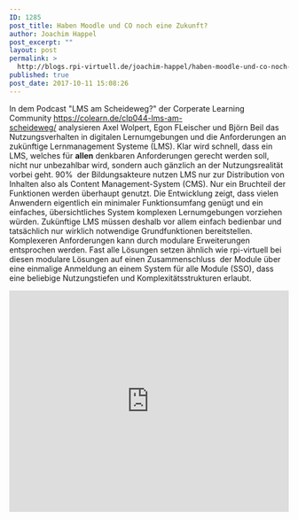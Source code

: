```yaml
---
ID: 1285
post_title: Haben Moodle und CO noch eine Zukunft?
author: Joachim Happel
post_excerpt: ""
layout: post
permalink: >
  http://blogs.rpi-virtuell.de/joachim-happel/haben-moodle-und-co-noch-eine-zukunft/
published: true
post_date: 2017-10-11 15:08:26
---
```

In dem Podcast "LMS am Scheideweg?" der Corperate Learning Community <a href="https://colearn.de/podlove/file/138/s/download/c/select-show/clp044-lms-am-scheideweg.mp3">https://colearn.de/clp044-lms-am-scheideweg/</a> analysieren Axel Wolpert, Egon FLeischer und Björn Beil das Nutzungsverhalten in digitalen Lernumgebungen und die Anforderungen an zukünftige Lernmanagement Systeme (LMS). Klar wird schnell, dass ein LMS, welches für <strong>allen</strong> denkbaren Anforderungen gerecht werden soll, nicht nur unbezahlbar wird, sondern auch gänzlich an der Nutzungsrealität vorbei geht. 90%  der Bildungsakteure nutzen LMS nur zur Distribution von Inhalten also als Content Management-System (CMS). Nur ein Bruchteil der Funktionen werden überhaupt genutzt. Die Entwicklung zeigt, dass vielen Anwendern eigentlich ein minimaler Funktionsumfang genügt und ein  einfaches, übersichtliches System komplexen Lernumgebungen vorziehen würden. Zukünftige LMS müssen deshalb vor allem einfach bedienbar und tatsächlich nur wirklich notwendige Grundfunktionen bereitstellen. Komplexeren Anforderungen kann durch modulare Erweiterungen entsprochen werden. Fast alle Lösungen setzen ähnlich wie rpi-virtuell bei diesen modulare Lösungen auf einen Zusammenschluss  der Module über eine einmalige Anmeldung an einem System für alle Module (SSO), dass eine beliebige Nutzungstiefen und Komplexitätsstrukturen erlaubt.

<iframe src="https://colearn.de/wp-content/plugins/podlove-podcasting-plugin-for-wordpress/lib/modules/podlove_web_player/player_v4/dist/share.html?episode=https://colearn.de/?podlove_player4=149" width="100%" height="400" frameborder="0" scrolling="no"></iframe>